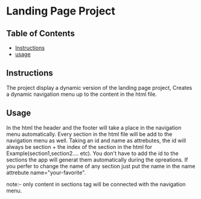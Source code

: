# Landing Page Project

## Table of Contents

* [Instructions](#instructions)
* [usage](#usage)
## Instructions

The project display a dynamic version of the landing page project, Creates a dynamic navigation menu up to the content in the html file.

## Usage
In the html the header and the footer will take a place in the navigation menu automatically.
Every section in the html file will be add to the navigation menu as well. Taking an id and name as attrebutes, the id will always be section + the index of the section in the html for Example(section1,section2.... etc).
You don't have to add the id to the sections the app will generat them automatically during the opreations.
If you perfer to change the name of any section just put the name in the name attrebute name="your-favorite".


note:-
only content in sections tag will be connected with the navigation menu.
